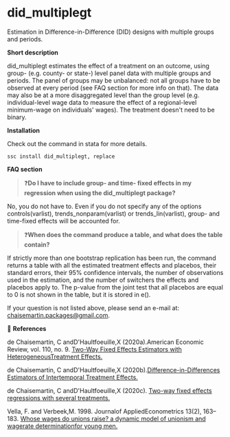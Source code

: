 # did_multiplegt
Estimation in Difference-in-Difference (DID) designs with multiple groups and periods.

**Short description**

did_multiplegt estimates the effect of a treatment on an outcome, using group- (e.g. county- or state-) level panel data with multiple groups and periods. 
The panel of groups may be unbalanced: not all groups have to be observed at every period (see FAQ section for more info on that). 
The data may also be at a more disaggregated level than the group level (e.g. individual-level wage data to measure the effect of a regional-level minimum-wage on individuals' wages).
The treatment doesn't need to be binary.

**Installation**

Check out the command in stata for more details.

```applescript
ssc install did_multiplegt, replace
```

**FAQ section**

> ❓**Do I have to include group- and time- fixed effects in my regression when using the did_multiplegt package?**


No, you do not have to.  Even if you do not specify any of the options controls(varlist), trends_nonparam(varlist) or trends_lin(varlist), group- and time-fixed effects will be accounted for.

> ❓**When does the command produce a table, and what does the table contain?**

If strictly more than one bootstrap replication has been run, the command returns a table with all the estimated treatment effects and placebos, their standard errors, their 95% confidence intervals, the number of observations used in the estimation, and the number of switchers the effects and placebos apply to.  The p-value from the joint test that all placebos are equal to 0 is not shown in the table, but it is stored in e().

If your question is not listed above, please send an e-mail at: chaisemartin.packages@gmail.com.

📖 **References**

de Chaisemartin, C andD'Haultfoeuille,X (2020a).American Economic Review, vol. 110, no. 9. [Two-Way Fixed Effects Estimators with HeterogeneousTreatment Effects.
](https://www.aeaweb.org/articles?id=10.1257/aer.20181169)

de Chaisemartin, C andD'Haultfoeuille,X (2020b).[Difference-in-Differences Estimators of Intertemporal Treatment Effects.
](https://papers.ssrn.com/sol3/papers.cfm?abstract_id=3731856)

de Chaisemartin, C andD'Haultfoeuille,X (2020c). [Two-way fixed effects regressions with several treatments.
](https://papers.ssrn.com/sol3/papers.cfm?abstract_id=3751060)

Vella, F. and Verbeek,M. 1998. Journalof AppliedEconometrics 13(2), 163–183. [Whose wages do unions raise? a dynamic model of unionism and wagerate determinationfor young men.
](https://onlinelibrary.wiley.com/doi/abs/10.1002/(SICI)1099-1255(199803/04)13:2%3C163::AID-JAE460%3E3.0.CO;2-Y) 

